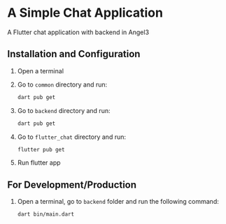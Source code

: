 # A Simple Chat Application

A Flutter chat application with backend in Angel3

## Installation and Configuration

1. Open a terminal
2. Go to `common` directory and run:

    ```bash
    dart pub get
    ```

3. Go to `backend` directory and run:

    ```bash
    dart pub get
    ```

4. Go to `flutter_chat` directory and run:

    ```bash
    flutter pub get
    ```

5. Run flutter app

## For Development/Production

1. Open a terminal, go to `backend` folder and run the following command:

    ```bash
    dart bin/main.dart
    ```
